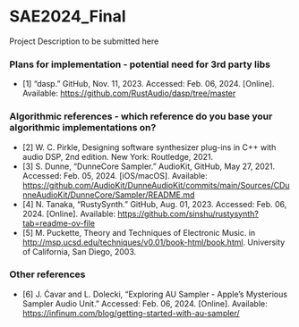 # SAE2024_Final
Project Description to be submitted here

### Plans for implementation - potential need for 3rd party libs
- [1] “dasp.” GitHub, Nov. 11, 2023. Accessed: Feb. 06, 2024. [Online]. Available: https://github.com/RustAudio/dasp/tree/master

### Algorithmic references - which reference do you base your algorithmic implementations on?
- [2] W. C. Pirkle, Designing software synthesizer plug-ins in C++ with audio DSP, 2nd edition. New York: Routledge, 2021.
- [3] S. Dunne, “DunneCore Sampler.” AudioKit, GitHub, May 27, 2021. Accessed: Feb. 05, 2024. [iOS/macOS]. Available: https://github.com/AudioKit/DunneAudioKit/commits/main/Sources/CDunneAudioKit/DunneCore/Sampler/README.md
- [4] N. Tanaka, “RustySynth.” GitHub, Aug. 01, 2023. Accessed: Feb. 06, 2024. [Online]. Available: https://github.com/sinshu/rustysynth?tab=readme-ov-file
- [5] M. Puckette, Theory and Techniques of Electronic Music. in http://msp.ucsd.edu/techniques/v0.01/book-html/book.html. University of California, San Diego, 2003.

### Other references
- [6] J. Ćavar and L. Dolecki, “Exploring AU Sampler - Apple’s Mysterious Sampler Audio Unit.” Accessed: Feb. 06, 2024. [Online]. Available: https://infinum.com/blog/getting-started-with-au-sampler/
